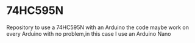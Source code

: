 # 74HC595N
Repository to use a 74HC595N with an Arduino the code maybe work on every Arduino  with no problem,in this case I use an Arduino Nano
